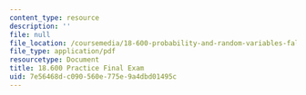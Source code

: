 ```yaml
---
content_type: resource
description: ''
file: null
file_location: /coursemedia/18-600-probability-and-random-variables-fall-2019/7e56468dc090560e775e9a4dbd01495c_MIT18_600F19_prc_final.pdf
file_type: application/pdf
resourcetype: Document
title: 18.600 Practice Final Exam
uid: 7e56468d-c090-560e-775e-9a4dbd01495c
---
```

